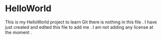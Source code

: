 # HelloWorld
This is my HelloWorld project to learn Git
there is nothing in this file . 
I have just created and edited this file to add me . 
I am not adding any license at the moment . 
